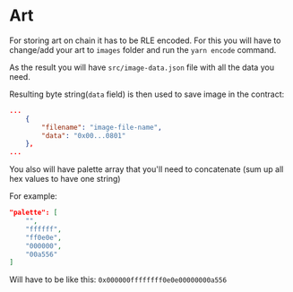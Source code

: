 # Art

For storing art on chain it has to be RLE encoded. For this you will have to change/add your art to `images` folder and run the `yarn encode` command.

As the result you will have `src/image-data.json` file with all the data you need.

Resulting byte string(`data` field) is then used to save image in the contract:

```json
...
    {
        "filename": "image-file-name",
        "data": "0x00...0801"
    },
...
```

You also will have palette array that you'll need to concatenate (sum up all hex values to have one string)

For example:

```json
"palette": [
    "",
    "ffffff",
    "ff0e0e",
    "000000",
    "00a556"
]
```

Will have to be like this: `0x000000ffffffff0e0e00000000a556`
